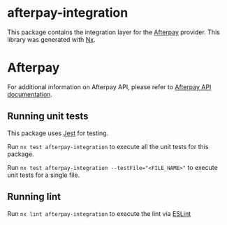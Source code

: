 # afterpay-integration

This package contains the integration layer for the [Afterpay](https://www.afterpay.com/) provider.
This library was generated with [Nx](https://nx.dev).

# Afterpay

For additional information on Afterpay API, please refer to [Afterpay API documentation](https://developers.afterpay.com/docs/api/welcome/getting-started).

## Running unit tests

This package uses [Jest](https://jestjs.io) for testing.

Run `nx test afterpay-integration` to execute all the unit tests for this package.

Run `nx test afterpay-integration --testFile="<FILE_NAME>"` to execute unit tests for a single file.

## Running lint

Run `nx lint afterpay-integration` to execute the lint via [ESLint](https://eslint.org/)
